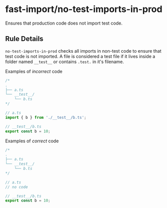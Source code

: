 # fast-import/no-test-imports-in-prod

Ensures that production code does not import test code.

## Rule Details

`no-test-imports-in-prod` checks all imports in non-test code to ensure that test code is not imported. A file is considered a test file if it lives inside a folder named `__test__` or contains `.test.` in it's filename.

Examples of _incorrect_ code

```js
/*
.
├── a.ts
└── __test__/
    └── b.ts
*/

// a.ts
import { b } from './__test__/b.ts';

// __test__/b.ts
export const b = 10;
```

Examples of _correct_ code

```js
/*
.
├── a.ts
└── __test__/
    └── b.ts
*/

// a.ts
// no code

// __test__/b.ts
export const b = 10;
```
